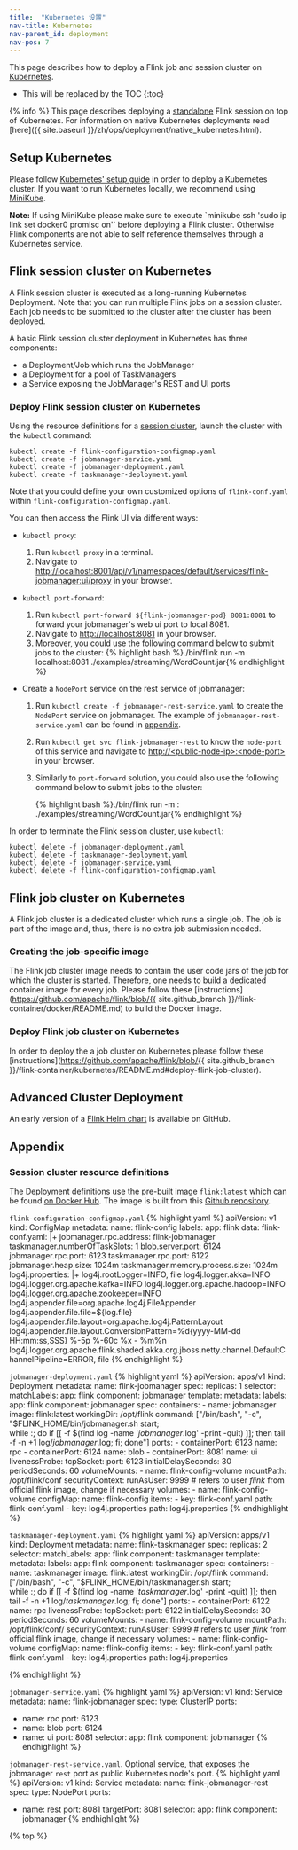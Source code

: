 ```yaml
---
title:  "Kubernetes 设置"
nav-title: Kubernetes
nav-parent_id: deployment
nav-pos: 7
---
```

<!--
Licensed to the Apache Software Foundation (ASF) under one
or more contributor license agreements.  See the NOTICE file
distributed with this work for additional information
regarding copyright ownership.  The ASF licenses this file
to you under the Apache License, Version 2.0 (the
"License"); you may not use this file except in compliance
with the License.  You may obtain a copy of the License at

  http://www.apache.org/licenses/LICENSE-2.0

Unless required by applicable law or agreed to in writing,
software distributed under the License is distributed on an
"AS IS" BASIS, WITHOUT WARRANTIES OR CONDITIONS OF ANY
KIND, either express or implied.  See the License for the
specific language governing permissions and limitations
under the License.
-->

This page describes how to deploy a Flink job and session cluster on [Kubernetes](https://kubernetes.io).

* This will be replaced by the TOC
{:toc}

{% info %} This page describes deploying a [standalone](#cluster_setup.html) Flink session on top of Kubernetes. For information on native Kubernetes deployments read [here]({{ site.baseurl }}/zh/ops/deployment/native_kubernetes.html).

## Setup Kubernetes

Please follow [Kubernetes' setup guide](https://kubernetes.io/docs/setup/) in order to deploy a Kubernetes cluster.
If you want to run Kubernetes locally, we recommend using [MiniKube](https://kubernetes.io/docs/setup/minikube/).

<div class="alert alert-info" markdown="span">
  <strong>Note:</strong> If using MiniKube please make sure to execute `minikube ssh 'sudo ip link set docker0 promisc on'` before deploying a Flink cluster.
  Otherwise Flink components are not able to self reference themselves through a Kubernetes service.
</div>

## Flink session cluster on Kubernetes

A Flink session cluster is executed as a long-running Kubernetes Deployment.
Note that you can run multiple Flink jobs on a session cluster.
Each job needs to be submitted to the cluster after the cluster has been deployed.

A basic Flink session cluster deployment in Kubernetes has three components:

* a Deployment/Job which runs the JobManager
* a Deployment for a pool of TaskManagers
* a Service exposing the JobManager's REST and UI ports

### Deploy Flink session cluster on Kubernetes

Using the resource definitions for a [session cluster](#session-cluster-resource-definitions), launch the cluster with the `kubectl` command:

    kubectl create -f flink-configuration-configmap.yaml
    kubectl create -f jobmanager-service.yaml
    kubectl create -f jobmanager-deployment.yaml
    kubectl create -f taskmanager-deployment.yaml

Note that you could define your own customized options of `flink-conf.yaml` within `flink-configuration-configmap.yaml`.

You can then access the Flink UI via different ways:
*  `kubectl proxy`:

    1. Run `kubectl proxy` in a terminal.
    2. Navigate to [http://localhost:8001/api/v1/namespaces/default/services/flink-jobmanager:ui/proxy](http://localhost:8001/api/v1/namespaces/default/services/flink-jobmanager:ui/proxy) in your browser.

*  `kubectl port-forward`:
    1. Run `kubectl port-forward ${flink-jobmanager-pod} 8081:8081` to forward your jobmanager's web ui port to local 8081.
    2. Navigate to [http://localhost:8081](http://localhost:8081) in your browser.
    3. Moreover, you could use the following command below to submit jobs to the cluster:
    {% highlight bash %}./bin/flink run -m localhost:8081 ./examples/streaming/WordCount.jar{% endhighlight %}

*  Create a `NodePort` service on the rest service of jobmanager:
    1. Run `kubectl create -f jobmanager-rest-service.yaml` to create the `NodePort` service on jobmanager. The example of `jobmanager-rest-service.yaml` can be found in [appendix](#session-cluster-resource-definitions).
    2. Run `kubectl get svc flink-jobmanager-rest` to know the `node-port` of this service and navigate to [http://&lt;public-node-ip&gt;:&lt;node-port&gt;](http://<public-node-ip>:<node-port>) in your browser.
    3. Similarly to `port-forward` solution, you could also use the following command below to submit jobs to the cluster:

        {% highlight bash %}./bin/flink run -m <public-node-ip>:<node-port> ./examples/streaming/WordCount.jar{% endhighlight %}

In order to terminate the Flink session cluster, use `kubectl`:

    kubectl delete -f jobmanager-deployment.yaml
    kubectl delete -f taskmanager-deployment.yaml
    kubectl delete -f jobmanager-service.yaml
    kubectl delete -f flink-configuration-configmap.yaml

## Flink job cluster on Kubernetes

A Flink job cluster is a dedicated cluster which runs a single job.
The job is part of the image and, thus, there is no extra job submission needed.

### Creating the job-specific image

The Flink job cluster image needs to contain the user code jars of the job for which the cluster is started.
Therefore, one needs to build a dedicated container image for every job.
Please follow these [instructions](https://github.com/apache/flink/blob/{{ site.github_branch }}/flink-container/docker/README.md) to build the Docker image.

### Deploy Flink job cluster on Kubernetes

In order to deploy the a job cluster on Kubernetes please follow these [instructions](https://github.com/apache/flink/blob/{{ site.github_branch }}/flink-container/kubernetes/README.md#deploy-flink-job-cluster).

## Advanced Cluster Deployment

An early version of a [Flink Helm chart](https://github.com/docker-flink/examples) is available on GitHub.

## Appendix

### Session cluster resource definitions

The Deployment definitions use the pre-built image `flink:latest` which can be found [on Docker Hub](https://hub.docker.com/r/_/flink/).
The image is built from this [Github repository](https://github.com/docker-flink/docker-flink).

`flink-configuration-configmap.yaml`
{% highlight yaml %}
apiVersion: v1
kind: ConfigMap
metadata:
  name: flink-config
  labels:
    app: flink
data:
  flink-conf.yaml: |+
    jobmanager.rpc.address: flink-jobmanager
    taskmanager.numberOfTaskSlots: 1
    blob.server.port: 6124
    jobmanager.rpc.port: 6123
    taskmanager.rpc.port: 6122
    jobmanager.heap.size: 1024m
    taskmanager.memory.process.size: 1024m
  log4j.properties: |+
    log4j.rootLogger=INFO, file
    log4j.logger.akka=INFO
    log4j.logger.org.apache.kafka=INFO
    log4j.logger.org.apache.hadoop=INFO
    log4j.logger.org.apache.zookeeper=INFO
    log4j.appender.file=org.apache.log4j.FileAppender
    log4j.appender.file.file=${log.file}
    log4j.appender.file.layout=org.apache.log4j.PatternLayout
    log4j.appender.file.layout.ConversionPattern=%d{yyyy-MM-dd HH:mm:ss,SSS} %-5p %-60c %x - %m%n
    log4j.logger.org.apache.flink.shaded.akka.org.jboss.netty.channel.DefaultChannelPipeline=ERROR, file
{% endhighlight %}

`jobmanager-deployment.yaml`
{% highlight yaml %}
apiVersion: apps/v1
kind: Deployment
metadata:
  name: flink-jobmanager
spec:
  replicas: 1
  selector:
    matchLabels:
      app: flink
      component: jobmanager
  template:
    metadata:
      labels:
        app: flink
        component: jobmanager
    spec:
      containers:
      - name: jobmanager
        image: flink:latest
        workingDir: /opt/flink
        command: ["/bin/bash", "-c", "$FLINK_HOME/bin/jobmanager.sh start;\
          while :;
          do
            if [[ -f $(find log -name '*jobmanager*.log' -print -quit) ]];
              then tail -f -n +1 log/*jobmanager*.log;
            fi;
          done"]
        ports:
        - containerPort: 6123
          name: rpc
        - containerPort: 6124
          name: blob
        - containerPort: 8081
          name: ui
        livenessProbe:
          tcpSocket:
            port: 6123
          initialDelaySeconds: 30
          periodSeconds: 60
        volumeMounts:
        - name: flink-config-volume
          mountPath: /opt/flink/conf
        securityContext:
          runAsUser: 9999  # refers to user _flink_ from official flink image, change if necessary
      volumes:
      - name: flink-config-volume
        configMap:
          name: flink-config
          items:
          - key: flink-conf.yaml
            path: flink-conf.yaml
          - key: log4j.properties
            path: log4j.properties
{% endhighlight %}

`taskmanager-deployment.yaml`
{% highlight yaml %}
apiVersion: apps/v1
kind: Deployment
metadata:
  name: flink-taskmanager
spec:
  replicas: 2
  selector:
    matchLabels:
      app: flink
      component: taskmanager
  template:
    metadata:
      labels:
        app: flink
        component: taskmanager
    spec:
      containers:
      - name: taskmanager
        image: flink:latest
        workingDir: /opt/flink
        command: ["/bin/bash", "-c", "$FLINK_HOME/bin/taskmanager.sh start; \
          while :;
          do
            if [[ -f $(find log -name '*taskmanager*.log' -print -quit) ]];
              then tail -f -n +1 log/*taskmanager*.log;
            fi;
          done"]
        ports:
        - containerPort: 6122
          name: rpc
        livenessProbe:
          tcpSocket:
            port: 6122
          initialDelaySeconds: 30
          periodSeconds: 60
        volumeMounts:
        - name: flink-config-volume
          mountPath: /opt/flink/conf/
        securityContext:
          runAsUser: 9999  # refers to user _flink_ from official flink image, change if necessary
      volumes:
      - name: flink-config-volume
        configMap:
          name: flink-config
          items:
          - key: flink-conf.yaml
            path: flink-conf.yaml
          - key: log4j.properties
            path: log4j.properties

{% endhighlight %}

`jobmanager-service.yaml`
{% highlight yaml %}
apiVersion: v1
kind: Service
metadata:
  name: flink-jobmanager
spec:
  type: ClusterIP
  ports:
  - name: rpc
    port: 6123
  - name: blob
    port: 6124
  - name: ui
    port: 8081
  selector:
    app: flink
    component: jobmanager
{% endhighlight %}

`jobmanager-rest-service.yaml`. Optional service, that exposes the jobmanager `rest` port as public Kubernetes node's port.
{% highlight yaml %}
apiVersion: v1
kind: Service
metadata:
  name: flink-jobmanager-rest
spec:
  type: NodePort
  ports:
  - name: rest
    port: 8081
    targetPort: 8081
  selector:
    app: flink
    component: jobmanager
{% endhighlight %}

{% top %}
